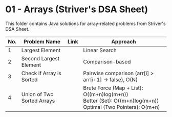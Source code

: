 # 01 - Arrays (Striver's DSA Sheet)

This folder contains Java solutions for array-related problems from Striver's DSA Sheet.

| No. | Problem Name                | Link | Approach |
|-----|------------------------------|------|-----------|
| 1   | Largest Element              |      | Linear Search |
| 2   | Second Largest Element       |      | Comparison-based |
| 3   | Check if Array is Sorted     |      | Pairwise comparison (arr[i] > arr[i+1] → false), O(N) |
| 4   | Union of Two Sorted Arrays   |      | Brute Force (Map + List): O((m+n)log(m+n))<br>Better (Set): O((m+n)log(m+n))<br>Optimal (Two Pointers): O(m+n) |
